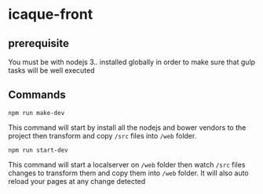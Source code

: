 # icaque-front

## prerequisite
You must be with nodejs 3.*.* installed globally in order to make sure that gulp tasks will be well executed

## Commands

```
npm run make-dev
```
This command will start by install all the nodejs and bower vendors to the project then transform and copy `/src` files into `/web` folder.

```
npm run start-dev
```
This command will start a localserver on `/web` folder then watch `/src` files changes to transform them and copy them into `/web` folder. It will also auto reload your pages at any change detected

